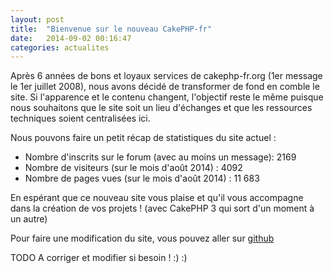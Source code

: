 ```yaml
---
layout: post
title:  "Bienvenue sur le nouveau CakePHP-fr"
date:   2014-09-02 00:16:47
categories: actualites
---
```



Après 6 années de bons et loyaux services de cakephp-fr.org (1er message le
1er juillet 2008), nous avons décidé de transformer de fond en comble le site.
Si l'apparence et le contenu changent, l'objectif reste le même puisque nous
souhaitons que le site soit un lieu d'échanges et que les ressources techniques
soient centralisées ici.

Nous pouvons faire un petit récap de statistiques du site actuel :

- Nombre d'inscrits sur le forum (avec au moins un message): 2169
- Nombre de visiteurs (sur le mois d'août 2014) : 4092
- Nombre de pages vues (sur le mois d'août 2014) : 11 683

En espérant que ce nouveau site vous plaise et qu'il vous accompagne dans la
création de vos projets ! (avec CakePHP 3 qui sort d'un moment à un autre)

Pour faire une modification du site, vous pouvez aller sur [github](https://github.com/cakephp-fr/siteweb)

TODO A corriger et modifier si besoin ! :) :)
